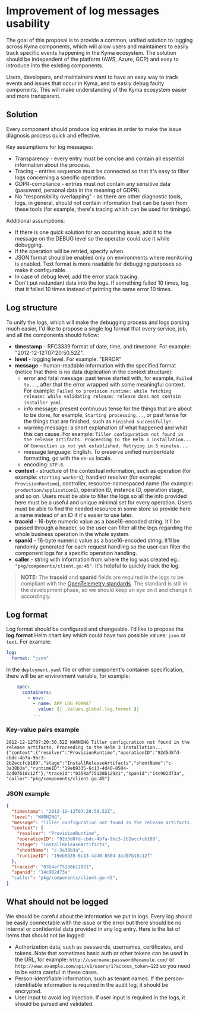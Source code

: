 # Improvement of log messages usability


The goal of this proposal is to provide a common, unified solution to logging across Kyma components, which will allow users and maintainers to easily track specific events happening in the Kyma ecosystem. The solution should be independent of the platform (AWS, Azure, GCP) and easy to introduce into the existing components.

Users, developers, and maintainers want to have an easy way to track events and issues that occur in Kyma, and to easily debug faulty components. This will make understanding of the Kyma ecosystem easier and more transparent.

## Solution 

Every component should produce log entries in order to make the issue diagnosis process quick and effective.

Key assumptions for log messages:

- Transparency - every entry must be concise and contain all essential information about the process.
- Tracing - entries sequence must be connected so that it's easy to filter logs concerning a specific operation.
- GDPR-compliance - entries must not contain any sensitive data (password, personal data in the meaning of GDPR).
- No "responsibility overlapping" - as there are other diagnostic tools, logs, in general, should not contain information that can be taken from these tools (for example, there's tracing which can be used for timings).

Additional assumptions:

- If there is one quick solution for an occurring issue, add it to the message on the DEBUG level so the operator could use it while debugging.
- If the operation will be retried, specify when.
- JSON format should be enabled only on environments where monitoring is enabled. Text format is more readable for debugging purposes so make it configurable.
- In case of debug level, add the error stack tracing.
- Don't put redundant data into the logs. If something failed 10 times, log that it failed 10 times instead of printing the same error 10 times.

## Log structure

To unify the logs, which will make the debugging process and logs parsing much easier, I'd like to propose a single log format that every service, job, and all the components should follow:

- **timestamp** - RFC3339 format of date, time, and timezone. For example: "2012-12-12T07:20:50.52Z".
- **level** - logging level. For example: "ERROR"
- **message** - human-readable information with the specified format (notice that there is no data duplication in the context structure):
    - error and fatal message: past tense started with, for example, `Failed to...`, after that the error wrapped with some meaningful context. For example: `Failed to provision runtime: while fetching release: while validating release: release does not contain installer yaml`.
    - info message: present continuous tense for the things that are about to be done, for example, `Starting processing...`, or past tense for the things that are finished, such as `Finished successfully!`.
    - warning message: a short explanation of what happened and what this can cause. For example: `Tiller configuration not found in the release artifacts. Proceeding to the Helm 3 installation...` or `Connection is not yet established. Retrying in 5 minutes...`.
    - message language: English. To preserve unified number/date formatting, go with the `en-us` locale.
    - encoding: `UTF-8`.
- **context** - structure of the contextual information, such as operation (for example: `starting workers`), handler/ resolver (for example: `ProvisionRuntime`), controller, resource-namespaced name (for example: `production/application1`), operation ID, instance ID, operation stage, and so on. Users must be able to filter the logs so all the info provided here must be a useful and unique minimal set for every operation. Users must be able to find the needed resource in some store so provide here a name instead of an ID if it's easier to use later.
- **traceid** - 16-byte numeric value as a base16-encoded string. It'll be passed through a header, so the user can filter all the logs regarding the whole business operation in the whole system.
- **spanid** - 16-byte numeric value as a base16-encoded string. It'll be randomly generated for each request handling so the user can filter the component logs for a specific operation handling.
- **caller** - string with information from where the log was created eg.: `"pkg/components/client.go:45"`. It's helpful to quickly track the log.  
>**NOTE:** The **traceid** and **spanid** fields are required in the logs to be compliant with the [OpenTelemetry standards](https://github.com/open-telemetry/oteps/pull/114/files). The standard is still in the development phase, so we should keep an eye on it and change it accordingly.

## Log format

Log format should be configured and changeable. I'd like to propose the **log.format** Helm chart key which could have two possible values: `json` or `text`. For example:

```yaml
log:
  format: "json"
```

In the `deployment.yaml` file or other component's container specification, there will be an environment variable, for example:

```yaml
    spec:
      containers:
        - env:
          - name: APP_LOG_FORMAT
            value: {{ .Values.global.log.format }}
          ...
```

### Key-value pairs example
```text
2012-12-12T07:20:50.52Z WARNING Tiller configuration not found in the release artifacts. Proceeding to the Helm 3 installation... {"context":{"resolver":"ProvisionRuntime","operationID":"92d5d8fd-cbdc-4b7a-9bc3-2b2eccfcb109","stage":"InstallReleaseArtifacts","shootName":"c-3a38b3a","runtimeID":"19eb9335-6c13-4d40-8504-3cd07b18c12f"},"traceid":"0354af75138b12921","spanid":"14c902d73a", "caller":"pkg/components/client.go:45"}
```

### JSON example
```json
{
  "timestamp": "2012-12-12T07:20:50.52Z",
  "level": "WARNING",
  "message": "Tiller configuration not found in the release artifacts. Proceeding to the Helm 3 installation...",
  "context": {
    "resolver": "ProvisionRuntime",
    "operationID": "92d5d8fd-cbdc-4b7a-9bc3-2b2eccfcb109",
    "stage": "InstallReleaseArtifacts",
    "shootName": "c-3a38b3a",
    "runtimeID": "19eb9335-6c13-4d40-8504-3cd07b18c12f"
  },
  "traceid": "0354af75138b12921",
  "spanid": "14c902d73a"
  "caller": "pkg/components/client.go:45",
}
```

## What should not be logged

We should be careful about the information we put in logs. Every log should be easily connectable with the issue or the error but there should be no internal or confidential data provided in any log entry. Here is the list of items that should not be logged:

- Authorization data, such as passwords, usernames, certificates, and tokens. Note that sometimes basic auth or other tokens can be used in the URL, for example: `http://username:password@example.com/` or  `http://www.example.com/api/v1/users/1?access_token=123` so you need to be extra careful in these cases.
- Person-identifiable information, such as tenant names. If the person-identifiable information is required in the audit log, it should be encrypted.
- User input to avoid log injection. If user input is required in the logs, it should be parsed and validated.
